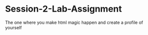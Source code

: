 # Session-2-Lab-Assignment
The one where you make html magic happen and create a profile of yourself 
